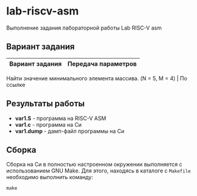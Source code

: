 # lab-riscv-asm

Выполнение задания лабораторной работы Lab RISC-V asm

## Вариант задания

Вариант задания | Передача параметров
--------------- | -------------
Найти значение минимального
элемента массива. (N = 5, M = 4) | По ссылке

## Результаты работы

* **var1.S** - программа на RISC-V ASM
* **var1.c** - программа на Си
* **var1.dump** - дамп-файл программы на Си

## Сборка
Сборка на Си в полностью настроенном окружении выполняется с использованием GNU Make. Для этого, находясь в каталоге с `Makefile` необходимо выполнить команду:
```
make
```
